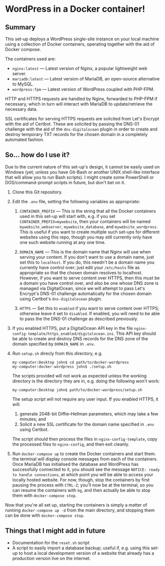 # WordPress in a Docker container!

## Summary

This set-up deploys a WordPress single-site instance on your local machine using a collection of Docker containers, operating together with the aid of Docker compose.

The containers used are:

- `nginx:latest` — Latest version of Nginx, a popular lightweight web server.
- `mariadb:latest` — Latest version of MariaDB, an open-source alternative to MySQL.
- `wordpress:fpm` — Latest version of WordPress coupled with PHP-FPM.

HTTP and HTTPS requests are handled by Nginx, forwarded to PHP-FPM if necessary, which in turn will interact with MariaDB to update/retrieve the necessary data.

SSL certificates for serving HTTPS requests are solicited from Let's Encrypt with the aid of Certbot. These are solicited by passing the DNS-01 challenge with the aid of the `dns-digitalocean` plugin in order to create and destroy temporary TXT records for the chosen domain in a completely automated fashion.

## So... how do I use it?

Due to the current nature of this set-up's design, it cannot be easily used on Windows (yet; unless you have Git-Bash or another UNIX shell-like interface that will allow you to run Bash scripts). I might create some PowerShell or DOS/command-prompt scripts in future, but don't bet on it.

1. Clone this Git repository.

2. Edit the `.env` file, setting the following variables as appropriate:

   1. `CONTAINER_PREFIX` — This is the string that all the Docker containers used in this set-up will start with, e.g. if you set `CONTAINER_PREFIX=mywebsite`, then your containers will be named `mywebsite_webserver`, `mywebsite_database`, and `mywebsite_wordpress`. This is useful if you want to create multiple such set-ups for different websites using this repo, though you may still currently only have one such website running at any one time.

   2. `DOMAIN_NAME` — This is the domain name that Nginx will use when serving your content. If you don't want to use a domain name, just set this to `localhost`. If you do, this needn't be a domain name you currently have control over; just edit your `/etc/hosts` file as appropriate so that the chosen domain resolves to localhost. However, if you want to serve content over HTTPS, then this must be a domain you have control over, and also be one whose DNS zone is managed via DigitalOcean, since we will attempt to pass Let's Encrypt's DNS-01 challenge automatically for the chosen domain using Certbot's `dns-digitalocean` plugin.

   3. `HTTPS` — Set this to `enabled` if you want to serve content over HTTPS; otherwise leave it set to `disabled`. If enabled, you will need to be able to pass the the DNS-01 challenge as described previously.
   
3. If you enabled HTTPS, put a DigitalOcean API key in the file `nginx-config-template/https_enabled/digitalocean.ini`. This API key should be able to create and destroy DNS records for the DNS zone of the domain specified by `DOMAIN_NAME` in `.env`.

4. Run `setup.sh` direcly from this directory, e.g.

   ```
   my-computer:Desktop john$ cd path/to/docker-wordpress
   my-computer:docker-wordpress john$ ./setup.sh
   ```

   The scripts provided will not work as expected unless the working directory is the directory they are in, e.g. doing the following won't work:

    ```
    my-computer:Desktop john$ path/to/docker-wordpress/setup.sh
    ```

    The setup script will not require any user input. If you enabled HTTPS, it will:
   
    1. generate 2048-bit Diffie–Hellman parameters, which may take a few minutes; and
    2. Solicit a new SSL certificate for the domain name specified in `.env` using Certbot.

    The script should then process the files in `nginx-config-template`, copy the processed files to `nginx-config`, and then exit cleanly.

5. Run `docker-compose up` to create the Docker containers and start them. the terminal will display console messages from each of the containers. Once MariaDB has initialised the database and WordPress has successfully connected to it, you should see the message `NOTICE: ready to handle connections`, at which point you will be able to access your locally hosted website. For now, though, stop the containers by first pausing the process with `CTRL-Z`; you'll now be at the terminal, so you can resume the containers with `bg`, and then actually be able to stop them with `docker-compose stop`.

Now that you're all set up, starting the containers is simply a matter of running `docker-compose up -d` from the main directory, and stopping them can be done with `docker-compose stop`.

## Things that I might add in future

- Documentation for the `reset.sh` script
- A script to easily import a database backup; useful if, e.g. using this set-up to host a local development version of a website that already has a production version live on the internet.
